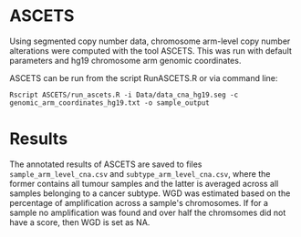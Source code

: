 # ASCETS
Using segmented copy number data, chromosome arm-level copy number alterations were computed with the tool ASCETS. This was run with default parameters and hg19 chromosome arm genomic coordinates.

ASCETS can be run from the script RunASCETS.R or via command line:
```
Rscript ASCETS/run_ascets.R -i Data/data_cna_hg19.seg -c genomic_arm_coordinates_hg19.txt -o sample_output
```

# Results
The annotated results of ASCETS are saved to files `sample_arm_level_cna.csv` and `subtype_arm_level_cna.csv`, where the former contains all tumour samples and the latter is averaged across all samples belonging to a cancer subtype. WGD was estimated based on the percentage of amplification across a sample's chromosomes. If for a sample no amplification was found and over half the chromsomes did not have a score, then WGD is set as NA.
